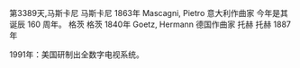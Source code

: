 第3389天,马斯卡尼
马斯卡尼 1863年
Mascagni, Pietro 意大利作曲家
今年是其诞辰 160 周年。
格茨
格茨 1840年
Goetz, Hermann 德国作曲家
托赫
托赫 1887年
 
1991年：美国研制出全数字电视系统。